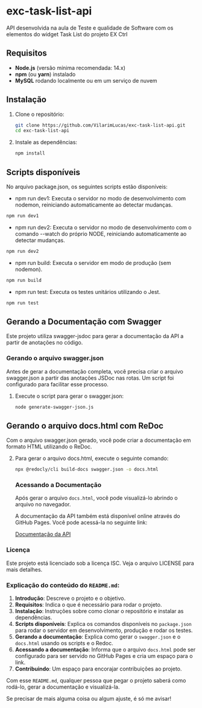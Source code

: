 # exc-task-list-api
API desenvolvida na aula de Teste e qualidade de Software com os elementos do widget Task List do projeto EX Ctrl

## Requisitos

- **Node.js** (versão mínima recomendada: 14.x)
- **npm** (ou **yarn**) instalado
- **MySQL** rodando localmente ou em um serviço de nuvem

## Instalação

1. Clone o repositório:

   ```bash
   git clone https://github.com/VilarimLucas/exc-task-list-api.git
   cd exc-task-list-api
   ```

2. Instale as dependências: 

   ```bash
   npm install
   ```

## Scripts disponíveis

No arquivo package.json, os seguintes scripts estão disponíveis:

- npm run dev1: Executa o servidor no modo de desenvolvimento com nodemon, reiniciando automaticamente ao detectar mudanças.

```bash
npm run dev1
```

- npm run dev2: Executa o servidor no modo de desenvolvimento com o comando --watch do próprio NODE, reiniciando automaticamente ao detectar mudanças.

```bash
npm run dev2
```

- npm run build: Executa o servidor em modo de produção (sem nodemon).

```bash
npm run build
```

- npm run test: Executa os testes unitários utilizando o Jest.

```bash
npm run test
```

## Gerando a Documentação com Swagger

Este projeto utiliza swagger-jsdoc para gerar a documentação da API a partir de anotações no código.

### Gerando o arquivo swagger.json

Antes de gerar a documentação completa, você precisa criar o arquivo swagger.json a partir das anotações JSDoc nas rotas. Um script foi configurado para facilitar esse processo.

1. Execute o script para gerar o swagger.json:

   ```bash
   node generate-swagger-json.js
   ```

## Gerando o arquivo docs.html com ReDoc
Com o arquivo swagger.json gerado, você pode criar a documentação em formato HTML utilizando o ReDoc.

2. Para gerar o arquivo docs.html, execute o seguinte comando:

   ```bash
   npx @redocly/cli build-docs swagger.json -o docs.html
   ```

   ### Acessando a Documentação

   Após gerar o arquivo `docs.html`, você pode visualizá-lo abrindo o arquivo no navegador.
   
   A documentação da API também está disponível online através do GitHub Pages. Você pode acessá-la no seguinte link:
   
   [Documentação da API](https://vilarimlucas.github.io/exc-task-list-api/docs.html)
   
### Licença

Este projeto está licenciado sob a licença ISC. Veja o arquivo LICENSE para mais detalhes.


### Explicação do conteúdo do `README.md`:

1. **Introdução**: Descreve o projeto e o objetivo.
2. **Requisitos**: Indica o que é necessário para rodar o projeto.
3. **Instalação**: Instruções sobre como clonar o repositório e instalar as dependências.
4. **Scripts disponíveis**: Explica os comandos disponíveis no `package.json` para rodar o servidor em desenvolvimento, produção e rodar os testes.
5. **Gerando a documentação**: Explica como gerar o `swagger.json` e o `docs.html` usando os scripts e o Redoc.
6. **Acessando a documentação**: Informa que o arquivo `docs.html` pode ser configurado para ser servido no GitHub Pages e cria um espaço para o link.
7. **Contribuindo**: Um espaço para encorajar contribuições ao projeto.

Com esse `README.md`, qualquer pessoa que pegar o projeto saberá como rodá-lo, gerar a documentação e visualizá-la.

Se precisar de mais alguma coisa ou algum ajuste, é só me avisar!
